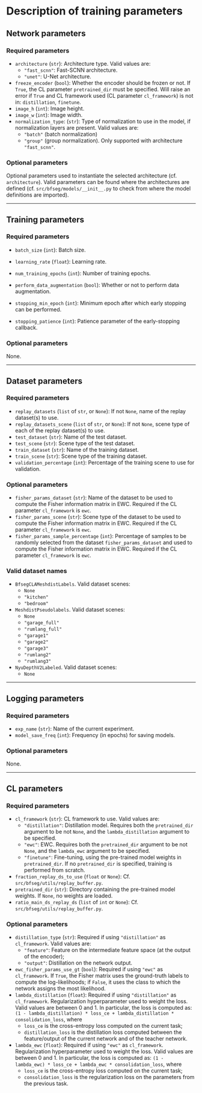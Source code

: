# Description of training parameters

## Network parameters

### Required parameters

- `architecture` (`str`): Architecture type. Valid values are:
  - `"fast_scnn"`: Fast-SCNN architecture.
  - `"unet"`: U-Net architecture.
- `freeze_encoder` (`bool`): Whether the encoder should be frozen or not. If `True`, the CL parameter `pretrained_dir` must be specified. Will raise an error if `True` and CL framework used (CL parameter `cl_framework`) is not in: `distillation`, `finetune`.
- `image_h` (`int`): Image height.
- `image_w` (`int`): Image width.
- `normalization_type`: (`str`): Type of normalization to use in the model, if normalization layers are present. Valid values are:
  - `"batch"` (batch normalization)
  - `"group"` (group normalization). Only supported with architecture `"fast_scnn"`.

### Optional parameters

Optional parameters used to instantiate the selected architecture (cf. `architecture`). Valid parameters can be found where the architectures are defined (cf. `src/bfseg/models/__init__.py` to check from where the model definitions are imported).

____

## Training parameters

### Required parameters

- `batch_size` (`int`): Batch size.
- `learning_rate` (`float`): Learning rate.

- `num_training_epochs` (`int`): Number of training epochs.
- `perform_data_augmentation` (`bool`): Whether or not to perform data augmentation.
- `stopping_min_epoch` (`int`): Minimum epoch after which early stopping can be performed.
- `stopping_patience` (`int`): Patience parameter of the early-stopping callback.

### Optional parameters

None.

____

## Dataset parameters

### Required parameters
- `replay_datasets` (`list` of `str`, or `None`): If not `None`, name of the replay dataset(s) to use.
- `replay_datasets_scene` (`list` of `str`, or `None`): If not `None`, scene type of each of the replay dataset(s) to use.
- `test_dataset` (`str`): Name of the test dataset.
- `test_scene` (`str`): Scene type of the test dataset.
- `train_dataset` (`str`): Name of the training dataset.
- `train_scene` (`str`): Scene type of the training dataset.
- `validation_percentage` (`int`): Percentage of the training scene to use for validation.

### Optional parameters

- `fisher_params_dataset` (`str`): Name of the dataset to be used to compute the Fisher information matrix in EWC. Required if the CL parameter `cl_framework` is `ewc`.
- `fisher_params_scene` (`str`): Scene type of the dataset to be used to compute the Fisher information matrix in EWC. Required if the CL parameter `cl_framework` is `ewc`.
- `fisher_params_sample_percentage` (`int`): Percentage of samples to be randomly selected from the dataset `fisher_params_dataset` and used to compute the Fisher information matrix in EWC. Required if the CL parameter `cl_framework` is `ewc`.

### Valid dataset names

- `BfsegCLAMeshdistLabels`. Valid dataset scenes:
  - `None`
  - `"kitchen"`
  - `"bedroom"`
- `MeshdistPseudolabels`. Valid dataset scenes:
  - `None`
  - `"garage_full"`
  - `"rumlang_full"`
  - `"garage1"`
  - `"garage2"`
  - `"garage3"`
  - `"rumlang2"`
  - `"rumlang3"`
- `NyuDepthV2Labeled`. Valid dataset scenes:
  - `None`

____

## Logging parameters

### Required parameters

- `exp_name` (`str`): Name of the current experiment.
- `model_save_freq` (`int`): Frequency (in epochs) for saving models.

### Optional parameters

None.

____

## CL parameters

### Required parameters

- `cl_framework` (`str`): CL framework to use. Valid values are:
  - `"distillation"`: Distillation model. Requires both the `pretrained_dir` argument to be not `None`, and the `lambda_distillation` argument to be specified.
  - `"ewc"`: EWC. Requires both the `pretrained_dir` argument to be not `None`, and the `lambda_ewc` argument to be specified.
  - `"finetune"`: Fine-tuning, using the pre-trained model weights in `pretrained_dir`. If no `pretrained_dir` is specified, training is performed from scratch.
- `fraction_replay_ds_to_use` (`float` or `None`): Cf. `src/bfseg/utils/replay_buffer.py`.
- `pretrained_dir` (`str`): Directory containing the pre-trained model weights. If `None`, no weights are loaded.
- `ratio_main_ds_replay_ds` (`list` of `int` or `None`): Cf. `src/bfseg/utils/replay_buffer.py`.

### Optional parameters

- `distillation_type` (`str`): Required if using `"distillation"` as `cl_framework`. Valid values are:
  - `"feature"`: Feature on the intermediate feature space (at the output of the encoder);
  - `"output"`: Distillation on the network output.
- `ewc_fisher_params_use_gt` (`bool`): Required if using `"ewc"` as `cl_framework`. If `True`, the Fisher matrix uses the ground-truth labels to compute the log-likelihoods; if `False`, it uses the class to which the network assigns the most likelihood.
- `lambda_distillation` (`float`): Required if using `"distillation"` as `cl_framework`. Regularization hyperparameter used to weight the loss.  Valid values are between 0 and 1. In particular, the loss is computed as: `(1 - lambda_distillation) * loss_ce + lambda_distillation * consolidation_loss`, where
  - `loss_ce` is the cross-entropy loss computed on the current task;
  - `distillation_loss` is the distillation loss computed between the feature/output of the current network and of the teacher network.
- `lambda_ewc` (`float`): Required if using `"ewc"` as `cl_framework`. Regularization hyperparameter used to weight the loss.  Valid values are between 0 and 1. In particular, the loss is computed as: `(1 - lambda_ewc) * loss_ce + lambda_ewc * consolidation_loss`, where
  - `loss_ce` is the cross-entropy loss computed on the current task;
  - `consolidation_loss` is the regularization loss on the parameters from the previous task.